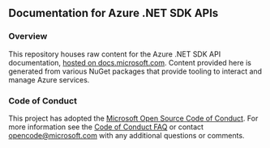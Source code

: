 ## Documentation for Azure .NET SDK APIs

### Overview

This repository houses raw content for the Azure .NET SDK API documentation, [hosted on docs.microsoft.com](https://docs.microsoft.com/dotnet/api/overview/azure/?view=azure-dotnet). Content provided here is generated from various NuGet packages that provide tooling to interact and manage Azure services.

### Code of Conduct

This project has adopted the [Microsoft Open Source Code of Conduct](https://opensource.microsoft.com/codeofconduct/).
For more information see the [Code of Conduct FAQ](https://opensource.microsoft.com/codeofconduct/faq/) or contact [opencode@microsoft.com](mailto:opencode@microsoft.com) with any additional questions or comments.
